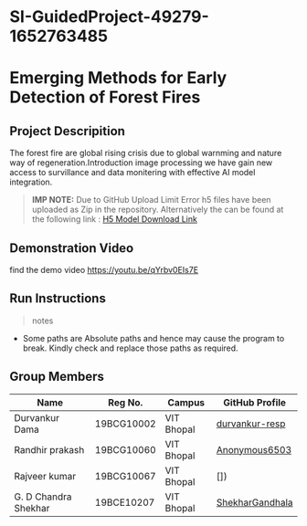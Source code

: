 # SI-GuidedProject-49279-1652763485
# Emerging Methods for Early Detection of Forest Fires

## Project Descripition
The forest fire are global rising crisis due to global warnming and nature way of regeneration.Introduction image processing we have gain new access to survillance and data monitering with effective AI model integration.
> __IMP NOTE:__ Due to GitHub Upload Limit Error h5 files have been uploaded as Zip in the repository. Alternatively the can be found at the following link : [H5 Model Download Link](https://drive.google.com/drive/folders/1vq8TRFWE7WH7_-dsqKAmvjJAsaxx-kPQ?usp=sharing)
## Demonstration Video

find the demo video https://youtu.be/qYrbv0EIs7E

## Run Instructions

> notes
* Some paths are Absolute paths and hence may cause the program to break. Kindly check and replace those paths as required.



## Group Members

| Name            | Reg No.    | Campus     | GitHub Profile                                    |
|-----------------|------------|------------|---------------------------------------------------|
| Durvankur Dama  | 19BCG10002 | VIT Bhopal | [durvankur-resp](https://github.com/durvankur-resp) |
| Randhir prakash    | 19BCG10060 | VIT Bhopal | [Anonymous6503](https://github.com/Anonymous6503) |
|Rajveer kumar  | 19BCG10067 | VIT Bhopal | []) |
|G. D Chandra Shekhar | 19BCE10207 | VIT Bhopal |[ShekharGandhala](https://github.com/ShekharGandhala) |
